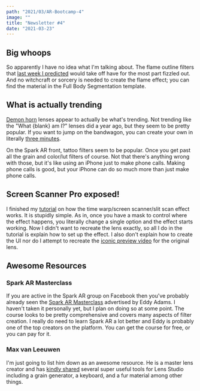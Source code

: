 ```yaml
---
path: "2021/03/AR-Bootcamp-4"
image: ""
title: "Newsletter #4"
date: "2021-03-23"
---
```


## Big whoops

So apparently I have no idea what I'm talking about. The flame outline filters that [last week I predicted](https://arbootcamp.com/newsletter/2021/03/AR-Bootcamp-3) would take off have for the most part fizzled out. And no witchcraft or sorcery is needed to create the flame effect; you can find the material in the Full Body Segmentation template.

## What is actually trending

[Demon horn](https://arbootcamp.com/lens-studio/demon-horns) lenses appear to actually be what's trending. Not trending like the "What {blank} am I?" lenses did a year ago, but they seem to be pretty popular. If you want to jump on the bandwagon, you can create your own in literally [three minutes](https://www.youtube.com/watch?v=I1ITMAwRWIs).

On the Spark AR front, tattoo filters seem to be popular. Once you get past all the grain and color/lut filters of course. Not that there's anything wrong with those, but it's like using an iPhone just to make phone calls. Making phone calls is good, but your iPhone can do so much more than just make phone calls.

## Screen Scanner Pro exposed!

I finished my [tutorial](https://arbootcamp.com/snapchat-intermediate/time-warp) on how the time warp/screen scanner/slit scan effect works. It is stupidly simple. As in, once you have a mask to control where the effect happens, you literally change a single option and the effect starts working. Now I didn't want to recreate the lens exactly, so all I do in the tutorial is explain how to set up the effect. I also don't explain how to create the UI nor do I attempt to recreate the [iconic preview video](https://lensstudio.snapchat.com/creator/XyfVlq_sJVuzkJc4cFzikg) for the original lens.

## Awesome Resources

### Spark AR Masterclass

If you are active in the Spark AR group on Facebook then you've probably already seen the [Spark AR Masterclass](https://www.sparkarmasterclass.com/) advertised by Eddy Adams. I haven't taken it personally yet, but I plan on doing so at some point. The course looks to be pretty comprehensive and covers many aspects of filter creation. I really do need to learn Spark AR a lot better and Eddy is probably one of the top creators on the platform. You can get the course for free, or you can pay for it.

### Max van Leeuwen

I'm just going to list him down as an awesome resource. He is a master lens creator and has [kindly shared](https://maxvanleeuwen.com/downloads/#j_lensstudio) several super useful tools for Lens Studio including a grain generator, a keyboard, and a fur material among other things.

